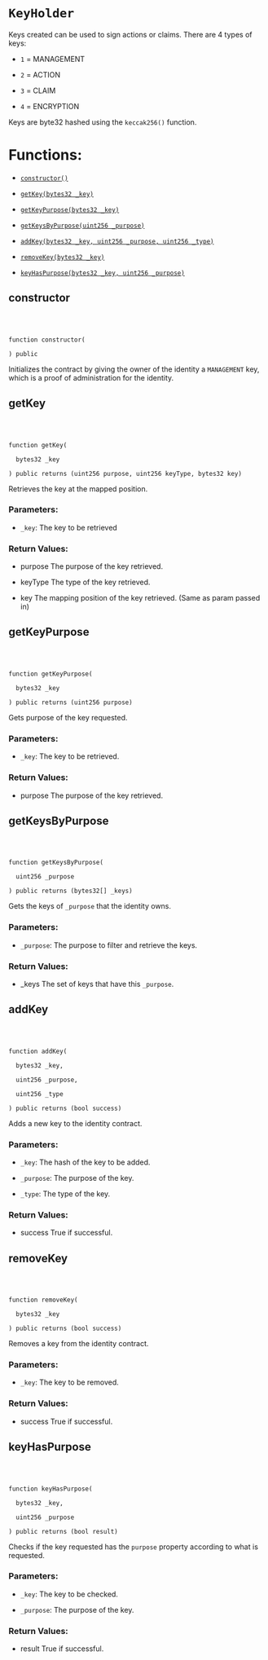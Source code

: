 # `KeyHolder`

Keys created can be used to sign actions or claims. There are 4 types of keys:

- `1` = MANAGEMENT

- `2` = ACTION

- `3` = CLAIM

- `4` = ENCRYPTION

Keys are byte32 hashed using the `keccak256()` function.

# Functions:

- [`constructor()`](#KeyHolder-constructor--)

- [`getKey(bytes32 _key)`](#KeyHolder-getKey-bytes32-)

- [`getKeyPurpose(bytes32 _key)`](#KeyHolder-getKeyPurpose-bytes32-)

- [`getKeysByPurpose(uint256 _purpose)`](#KeyHolder-getKeysByPurpose-uint256-)

- [`addKey(bytes32 _key, uint256 _purpose, uint256 _type)`](#KeyHolder-addKey-bytes32-uint256-uint256-)

- [`removeKey(bytes32 _key)`](#KeyHolder-removeKey-bytes32-)

- [`keyHasPurpose(bytes32 _key, uint256 _purpose)`](#KeyHolder-keyHasPurpose-bytes32-uint256-)

## constructor

<br>

```Solidity

function constructor(

) public

```

Initializes the contract by giving the owner of the identity a `MANAGEMENT` key, which is a proof of administration for the identity.

## getKey

<br>

```Solidity

function getKey(

  bytes32 _key

) public returns (uint256 purpose, uint256 keyType, bytes32 key)

```

Retrieves the key at the mapped position.

### Parameters:

- `_key`: The key to be retrieved

### Return Values:

- purpose The purpose of the key retrieved.

- keyType The type of the key retrieved.

- key The mapping position of the key retrieved. (Same as param passed in)

## getKeyPurpose

<br>

```Solidity

function getKeyPurpose(

  bytes32 _key

) public returns (uint256 purpose)

```

Gets purpose of the key requested.

### Parameters:

- `_key`: The key to be retrieved.

### Return Values:

- purpose The purpose of the key retrieved.

## getKeysByPurpose

<br>

```Solidity

function getKeysByPurpose(

  uint256 _purpose

) public returns (bytes32[] _keys)

```

Gets the keys of `_purpose` that the identity owns.

### Parameters:

- `_purpose`: The purpose to filter and retrieve the keys.

### Return Values:

- _keys The set of keys that have this `_purpose`.

## addKey

<br>

```Solidity

function addKey(

  bytes32 _key,

  uint256 _purpose,

  uint256 _type

) public returns (bool success)

```

Adds a new key to the identity contract.

### Parameters:

- `_key`: The hash of the key to be added.

- `_purpose`: The purpose of the key.

- `_type`: The type of the key.

### Return Values:

- success True if successful.

## removeKey

<br>

```Solidity

function removeKey(

  bytes32 _key

) public returns (bool success)

```

Removes a key from the identity contract.

### Parameters:

- `_key`: The key to be removed.

### Return Values:

- success True if successful.

## keyHasPurpose

<br>

```Solidity

function keyHasPurpose(

  bytes32 _key,

  uint256 _purpose

) public returns (bool result)

```

Checks if the key requested has the `purpose` property according to what is requested.

### Parameters:

- `_key`: The key to be checked.

- `_purpose`: The purpose of the key.

### Return Values:

- result True if successful.
